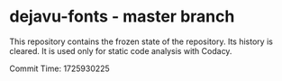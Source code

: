 # dejavu-fonts - master branch

This repository contains the frozen state of the repository.
Its history is cleared. It is used only for static code
analysis with Codacy.

Commit Time: 1725930225